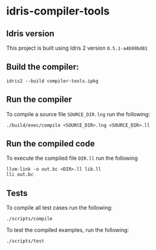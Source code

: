 # idris-compiler-tools

## Idris version
This project is built using Idris 2 version `0.5.1-a4b99bd81`

## Build the compiler:
```
idris2 --build compiler-tools.ipkg
```

## Run the compiler
To compile a source file `SOURCE_DIR.lng` run the following:
```
./build/exec/compile <SOURCE_DIR>.lng <SOURCE_DIR>.ll
```

## Run the compiled code
To execute the compiled file `DIR.ll` run the following
```
llvm-link -o out.bc <DIR>.ll lib.ll
lli out.bc
```

## Tests
To compile all test cases run the following:
```
./scripts/compile
```

To test the compiled examples, run the following:
```
./scripts/test
```



